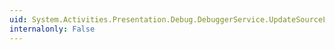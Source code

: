 ```yaml
---
uid: System.Activities.Presentation.Debug.DebuggerService.UpdateSourceLocations(System.Collections.Generic.Dictionary{System.Object,System.Activities.Debugger.SourceLocation})
internalonly: False
---
```

